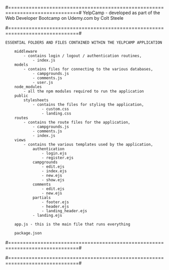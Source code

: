 #==============================================================================#
            YelpCamp - developed as part of the Web Developer Bootcamp
                        on Udemy.com by Colt Steele
                        
#==============================================================================#

    ESSENTIAL FOLDERS AND FILES CONTAINED WITHIN THE YELPCAMP APPLICATION
    
        middleware
            - contains login / logout / authentication routines,
                - index.js
        models
            - contains files for connecting to the various databases,
                - campgrounds.js
                - comments.js
                - user.js
        node_modules
            - all the npm modules required to run the application
        public
            stylesheets
                - contains the files for styling the application,
                    - custom.css
                    - landing.css
        routes
            - contains the route files for the application,
                - campgrounds.js
                - comments.js
                - index.js
        views
            - contains the various templates used by the application,
                authentication
                    - login.ejs
                    - register.ejs
                campgrounds
                    - edit.ejs
                    - index.ejs
                    - new.ejs
                    - show.ejs
                comments
                    - edit.ejs
                    - new.ejs
                partials
                    - footer.ejs
                    - header.ejs
                    - landing_header.ejs
                - landing.ejs
                
        app.js - this is the main file that runs everything
        
        package.json

#==============================================================================#
        
#==============================================================================#
